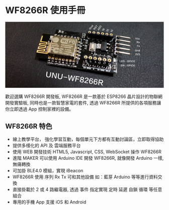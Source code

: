 WF8266R 使用手冊 
=======

![](intro1200.jpg)

歡迎選購 WF8266R 開發板, WF8266R 是一款基於 ESP8266 晶片設計的物聯網開發實驗板, 同時也是一款智慧家電的套件, 透過 WF8266R 所提供的各項服務讓你立即透過 App 控制家裡的設備。



## WF8266R 特色


* 線上教學平台， 強化學習互動，每個單元下方都有互動討論區，立即取得協助
* 提供多樣化的 API 及 雲端服務平台
* 使用 WEB 開發技術 HTML5, Javascript, CSS, WebSocket 操作 WF8266R
* 進階 MAKER 可以使用 Arduino IDE 開發 WF8266R, 就像開發 Arduino 一樣, 無痛轉換
* 可加掛 BLE4.0 模組，實現 iBeacon
* WF8266R 使用 序列 Rx Tx 可和其他設備 如：藍芽 Arduino 等等進行資料交換
* 直接掛載於 2 或 4 路繼電器, 透過 事件 指定實現 定時 延遲 自鎖 循環 等任意組合
* 專用的手機 App 支援 iOS 和 Android
